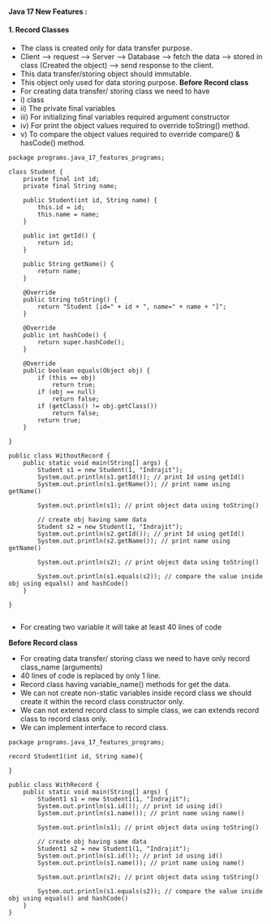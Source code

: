#### Java 17 New Features :
#### 1. Record Classes 
- The class is created only for data transfer purpose.
- Client --> request --> Server --> Database --> fetch the data --> stored in class (Created the object) --> send response to the client.
- This data transfer/storing object should immutable.
- This object only used for data storing purpose.
**Before Record class**
- For creating data transfer/ storing class we need to have 
- i) class
- ii) The private final variables 
- iii) For initializing final variables required argument constructor 
- iv) For print the object values required to override toString() method.
- v) To compare the object values required to override compare() & hasCode() method.

```
package programs.java_17_features_programs;

class Student {
    private final int id;
    private final String name;

    public Student(int id, String name) {
        this.id = id;
        this.name = name;
    }

    public int getId() {
        return id;
    }

    public String getName() {
        return name;
    }

    @Override
    public String toString() {
        return "Student [id=" + id + ", name=" + name + "]";
    }

    @Override
    public int hashCode() {
        return super.hashCode();
    }

    @Override
    public boolean equals(Object obj) {
        if (this == obj)
            return true;
        if (obj == null)
            return false;
        if (getClass() != obj.getClass())
            return false;
        return true;
    }

}

public class WithoutRecord {
    public static void main(String[] args) {
        Student s1 = new Student(1, "Indrajit");
        System.out.println(s1.getId()); // print Id using getId()
        System.out.println(s1.getName()); // print name using getName()

        System.out.println(s1); // print object data using toString()

        // create obj having same data
        Student s2 = new Student(1, "Indrajit");
        System.out.println(s2.getId()); // print Id using getId()
        System.out.println(s2.getName()); // print name using getName()

        System.out.println(s2); // print object data using toString()

        System.out.println(s1.equals(s2)); // compare the value inside obj using equals() and hashCode()
    }

}


```

- For creating two variable it will take at least 40 lines of code

**Before Record class**
- For creating data transfer/ storing class we need to have only record class_name (arguments)
- 40 lines of code is replaced by only 1 line. 
- Record class having variable_name() methods for get the data.
- We can not create non-static variables inside record class we should create it within the record class constructor only.
- We can not extend record class to simple class, we can extends record class to record class only.
- We can implement interface to record class.

```
package programs.java_17_features_programs;

record Student1(int id, String name){
    
}

public class WithRecord {
    public static void main(String[] args) {
        Student1 s1 = new Student1(1, "Indrajit");
        System.out.println(s1.id()); // print id using id()
        System.out.println(s1.name()); // print name using name()

        System.out.println(s1); // print object data using toString()

        // create obj having same data
        Student1 s2 = new Student1(1, "Indrajit");
        System.out.println(s1.id()); // print id using id()
        System.out.println(s1.name()); // print name using name()

        System.out.println(s2); // print object data using toString()

        System.out.println(s1.equals(s2)); // compare the value inside obj using equals() and hashCode()
    }
}

```